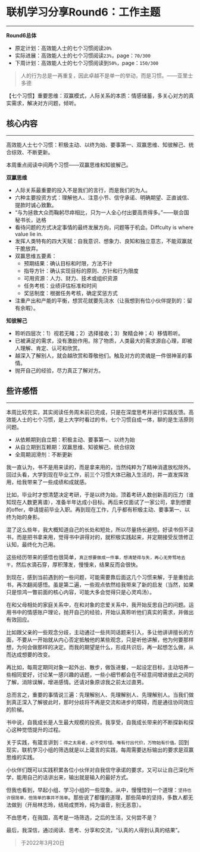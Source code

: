 # 联机学习分享Round6：工作主题

----



**Round6总体**

- 原定计划：高效能人士的七个习惯阅读`20%`
- 实际进展：高效能人士的七个习惯阅读`23%`，page：`70/300`
- 下周计划：高效能人士的七个习惯阅读到`50%`，page：`150/300`

> 人的行为总是一再重复，因此卓越不是单一的举动，而是习惯。——亚里士多德





【七个习惯】重要思维：双赢模式，人际关系的本质：情感储蓄，多关心对方的真实需求，解决对方问题，倾听。



## 核心内容

---

高效能人士七个习惯：积极主动、以终为始、要事第一、双赢思维、知彼解己、统合综效、不断更新。

本周重点阅读中间两个习惯——双赢思维和知彼解己。

**双赢思维**

- 人际关系最重要的投入不是我们的言行，而是我们的为人。
- 六种主要投资方式：理解他人、注意小节、信守承诺、明确期望、正直诚信、提款时诚心致歉。
- “与为拯救大众而鞠躬尽瘁相比，只为一人全心付出要高贵得多。”——联合国秘书长，达格
- 看待问题的方式决定事情的最终发展方向，问题等于机会。Diffculty is where value lie in.
- 发挥人类特有的四大天赋：自我意识、想象力、良知和独立意志，不能双赢就干脆放弃。
- 双赢思维五要素：
    - 预期结果：确认目标和时限，方法不计
    - 指导方针：确认实现目标的原则、方针和行为限度
    - 可用资源：人力、财力、技术或组织资源
    - 任务考核：业绩评估标准和时间
    - 奖惩制度：根据任务考核，确定奖惩方式
- 注重产出和产能的平衡，想赏花就要先浇水（让我想到有位小伙伴提到的：留有余暇）。

**知彼解己**

- 聆听四层次：1）视若无睹；2）选择接收；3）聚精会神；4）移情聆听。
- 已被满足的需求，没有激励作用。除了物质，人类最大的需求源自心理，即被人理解、肯定、认可和欣赏。
- 越深入了解别人，就会越欣赏和尊敬他们。触及对方的灵魂是一件很神圣的事情。
- 抛开自己的经验，尽力真正了解对方。




## 些许感悟

---

本周比较充实，其实阅读任务周末前已完成，只是在深度思考并进行实践反馈。高效能人士的七个习惯，是上大学时看过的书，七个习惯自成一体，聊的是生活原则问题。

- 从依赖期到自立期：积极主动、要事第一、以终为始
- 从自立期到互赖期：双赢思维、知彼解己、统合综效
- 全周期润滑剂：不断更新

我一直认为，书不是用来读的，而是拿来用的，当然纯粹为了精神消遣放松除外。回过头看，大学到现在毕业工作，前三个习惯大体已融入生活的，并一直发挥效用，给我带来了一些成绩和成就感。

比如，毕业时才想清楚决定考研，于是以终为始，顶着考研人数创新高的压力（谁知现在人数更离谱），准备半年达成小目标。再后来仅面试了一家公司，拿到想要的offer，申请提前毕业入职。再到现在工作，几乎都有积极主动、要事第一、以终为始的身影。

混了这么些年，我大概知道自己的长处和短处，所以尽量扬长避短。好读书但不读书，而是把书拿来用，觉得书中讲得对的，就积极实践起来，并定期接受反馈修正认知，最终化为己用。

这些经历带来的感悟也很简单，`真正想要做成一件事，想清楚得与失，再心无旁骛地去干`，然后水滴石穿，厚积薄发，慢慢来，结果反而会很快。

到现在，感到当前遇到的一些问题，可能需要靠后面这几个习惯来解，于是重拾此书，再次翻阅感悟。虽是第二遍，一些观点依然给我带来了新的启发（当然，如果只是惊鸿一瞥前面的核心内容，可能大多会觉得只是心灵鸡汤）。

在和父母相处的家庭关系中，在和对象的恋爱关系中，我开始反思自己的问题。运用书中的情感账户理论，抛开自己的经验，开始认真聆听他们真实的需求，并做出有效回应。

比如跟父亲的一些观念分歧，主动通过一些共同话题来引入，多让他讲讲擅长的方面，不要从一开始就从内心否定抵触他的某些观念，只是听他讲解，他为何要那样想，为何会做那样的决定。而我的期望是什么，形成共识后，再一起想怎么做，从而达成想要的改变。

再比如，每周定期同对象一起外出、散步，做饭进餐，一起设定目标，主动培养一些相同爱好，讨论某一感兴趣的话题，一些小细节都会在不经意间增进彼此之间的了解，消除误解，增进感情。还请对象原谅我之前太过直男。

总而言之，重要的事情说三遍：先理解别人、先理解别人、先理解别人。当我们做到真正深入了解彼此时，那时分歧将不再是交流和进步的障碍，而是通往协同效应的阶梯。

书中说，自我成长是人生最大规模的投资。我享受，自我成长带来的不断探新和探心这种觉悟提升的过程。

关于实践，有箴言讲到：`得之太易者，必不受珍惜。唯有付出代价，万物始有价值。`回到现实，联机学习小组的筛选就是以上箴言的实践，每周需要达标输出的要求是双赢思维的实践。

小伙伴们既可以实践积累各位小伙伴对自我信守承诺的要求，又可以让自己深化所学，能用自己的话讲出来，输出就是输入的最好方式。

但我也看到，早起小组、学习小组的一些现象。从中，慢慢悟到一个道理：`坚持也许很简单，但简单的事并不简单`。那些说了都懂的道理，那些简单的坚持，多数人都无法做到（开局林志玲，结局成贾玲，纯为谐音，别无恶意）。

不由思考，在我国，高考是一场筛选，之后的生活，又何尝不是？

最后，我深信，通过阅读、思考、分享和交流，“认真的人得到认真的结果”。

> 于2022年3月20日



